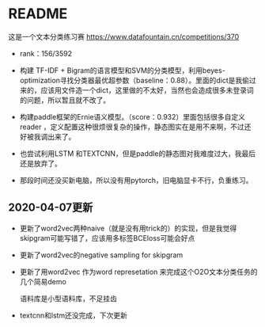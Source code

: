# README

这是一个文本分类练习赛 https://www.datafountain.cn/competitions/370

- rank：156/3592

- 构建 TF-IDF + Bigram的语言模型和SVM的分类模型，利用beyes-optimization寻找分类器最优超参数（baseline：0.88）。里面的dict是我偷过来的，应该用文件造一个dict，这里做的不太好，当然也会造成很多未登录词的问题，所以暂且就不改了。
- 构建paddle框架的Ernie语义模型。（score：0.932）里面包括很多自定义reader ，定义配置这种很烦很复杂的操作，静态图实在是用不来啊，不过还好被我调出来了。
- 也尝试利用LSTM 和TEXTCNN，但是paddle的静态图对我难度过大，我最后还是放弃了。
- 那段时间还没买新电脑，所以没有用pytorch，旧电脑显卡不行，负重练习。

## 2020-04-07更新

- 更新了word2vec两种naive（就是没有用trick的）的实现，但是我觉得skipgram可能写错了，应该用多标签BCEloss可能会好点

- 更新了word2vec的negative sampling for skipgram

- 更新了用word2vec 作为word represetation 来完成这个O2O文本分类任务的几个简易demo

  语料库是小型语料库，不足挂齿

- textcnn和lstm还没完成，下次更新

